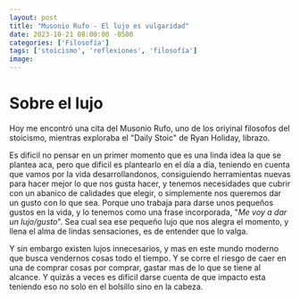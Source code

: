 ```yaml
---
layout: post
title: "Musonio Rufo - El lujo es vulgaridad"
date: 2023-10-21 08:00:00 -0500
categories: ['Filosofía'] 
tags: ['stoicismo', 'reflexiones', 'filosofía']
image:
---
```


# Sobre el lujo

Hoy me encontró una cita del Musonio Rufo, uno de los oriyinal filosofos del stoicismo, mientras exploraba el "Daily Stoic" de Ryan Holiday, librazo. 


Es dificil no pensar en un primer momento que es una linda idea la que se plantea aca, pero que dificil es plantearlo en el día a día, teniendo en cuenta que vamos por la vida desarrollandonos, consiguiendo herramientas nuevas para hacer mejor lo que nos gusta hacer, y tenemos necesidades que cubrir con un abanico de calidades que elegir, o simplemente nos queremos dar un gusto con lo que sea. Porque uno trabaja para darse unos pequeños gustos en la vida, y lo tenemos como una frase incorporada, "*Me voy a dar un lujo/gusto*". Sea cual sea ese pequeño lujo que nos alegra el momento, y llena el alma de lindas sensaciones, es de entender que lo valga.

Y sin embargo existen lujos innecesarios, y mas en este mundo moderno que busca vendernos cosas todo el tiempo. 
Y se corre el riesgo de caer en una de comprar cosas por comprar, gastar mas de lo que se tiene al alcance. 
Y quizás a veces es dificil darse cuenta de que impacto esta teniendo eso no solo en el bolsillo sino en la cabeza.

